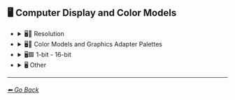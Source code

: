## 🖥 Computer Display and Color Models

- <details><summary>🖥📐 Resolution</summary><p>

    | Keyword        | Example      |
    | ------------- |:-------------:|
    |4k| <img src="https://github.com/willwulfken/MidJourney-Styles-and-Keywords/blob/main/Images/MidJourney%20Styles%20(sphere)/sphere_4k.png?raw=true" width="256" /> | 
    |8k| <img src="https://github.com/willwulfken/MidJourney-Styles-and-Keywords/blob/main/Images/MidJourney%20Styles%20(sphere)/sphere_8k.png?raw=true" width="256" /> | 
    |16k| <img src="https://github.com/willwulfken/MidJourney-Styles-and-Keywords/blob/main/Images/MidJourney%20Styles%20(sphere)/sphere_16k.png?raw=true" width="256" /> |
	|Megapixel| <img src="https://github.com/willwulfken/MidJourney-Styles-and-Keywords/blob/main/Images/MidJourney%20Styles%20(sphere)/sphere_Megapixel.png?raw=true" width="256" /> |

    </p></details>



- <details><summary>🖥🎨 Color Models and Graphics Adapter Palettes</summary><p>

    | Keyword        | Example      |
    | ------------- |:-------------:|
    |RGB| <img src="https://github.com/willwulfken/MidJourney-Styles-and-Keywords/blob/main/Images/MidJourney%20Styles%20(sphere)/sphere_RGB.png?raw=true" width="256" /> |
    |CMYK| <img src="https://github.com/willwulfken/MidJourney-Styles-and-Keywords/blob/main/Images/MidJourney%20Styles%20(sphere)/sphere_CMYK.png?raw=true" width="256" /> | 
    |VGA| <img src="https://github.com/willwulfken/MidJourney-Styles-and-Keywords/blob/main/Images/MidJourney%20Styles%20(sphere)/sphere_VGA.png?raw=true" width="256" /> | 
    |EGA| <img src="https://github.com/willwulfken/MidJourney-Styles-and-Keywords/blob/main/Images/MidJourney%20Styles%20(sphere)/sphere_EGA.png?raw=true" width="256" /> | 
    |CGA| <img src="https://github.com/willwulfken/MidJourney-Styles-and-Keywords/blob/main/Images/MidJourney%20Styles%20(sphere)/sphere_CGA.png?raw=true" width="256" /> | 
    |HDR| <img src="https://github.com/willwulfken/MidJourney-Styles-and-Keywords/blob/main/Images/MidJourney%20Styles%20(sphere)/sphere_HDR.png?raw=true" width="256" /> | 
    |Atari Graphics| <img src="https://github.com/willwulfken/MidJourney-Styles-and-Keywords/blob/main/Images/MidJourney%20Styles%20(sphere)/sphere_AtariGraphics.png?raw=true" width="256" /> | 
    |IIGS Graphics| <img src="https://github.com/willwulfken/MidJourney-Styles-and-Keywords/blob/main/Images/MidJourney%20Styles%20(sphere)/sphere_IIGSGraphics.png?raw=true" width="256" /> | 
    |Amiga OCS Graphics| <img src="https://github.com/willwulfken/MidJourney-Styles-and-Keywords/blob/main/Images/MidJourney%20Styles%20(sphere)/sphere_AmigaOCSGraphics.png?raw=true" width="256" /> | 
	|sRGB| <img src="https://github.com/willwulfken/MidJourney-Styles-and-Keywords/blob/main/Images/MidJourney%20Styles%20(sphere)/sphere_sRGB.png?raw=true" width="256" /> |
	|Adobe RGB| <img src="https://github.com/willwulfken/MidJourney-Styles-and-Keywords/blob/main/Images/MidJourney%20Styles%20(sphere)/sphere_AdobeRGB.png?raw=true" width="256" /> |
	|DCI-P3| <img src="https://github.com/willwulfken/MidJourney-Styles-and-Keywords/blob/main/Images/MidJourney%20Styles%20(sphere)/sphere_DCI-P3.png?raw=true" width="256" /> |
	|HSV| <img src="https://github.com/willwulfken/MidJourney-Styles-and-Keywords/blob/main/Images/MidJourney%20Styles%20(sphere)/sphere_HSV.png?raw=true" width="256" /> |
	|HSL| <img src="https://github.com/willwulfken/MidJourney-Styles-and-Keywords/blob/main/Images/MidJourney%20Styles%20(sphere)/sphere_HSL.png?raw=true" width="256" /> |
	|HCL| <img src="https://github.com/willwulfken/MidJourney-Styles-and-Keywords/blob/main/Images/MidJourney%20Styles%20(sphere)/sphere_HCL.png?raw=true" width="256" /> |
	|YCbCr| <img src="https://github.com/willwulfken/MidJourney-Styles-and-Keywords/blob/main/Images/MidJourney%20Styles%20(sphere)/sphere_YCbCr.png?raw=true" width="256" /> |
	|YPbPr| <img src="https://github.com/willwulfken/MidJourney-Styles-and-Keywords/blob/main/Images/MidJourney%20Styles%20(sphere)/sphere_YPbPr.png?raw=true" width="256" /> |
	|scRGB| <img src="https://github.com/willwulfken/MidJourney-Styles-and-Keywords/blob/main/Images/MidJourney%20Styles%20(sphere)/sphere_scRGB.png?raw=true" width="256" /> |
	|Coloroid| <img src="https://github.com/willwulfken/MidJourney-Styles-and-Keywords/blob/main/Images/MidJourney%20Styles%20(sphere)/sphere_Coloroid.png?raw=true" width="256" /> |
	|Pantone| <img src="https://github.com/willwulfken/MidJourney-Styles-and-Keywords/blob/main/Images/MidJourney%20Styles%20(sphere)/sphere_Pantone.png?raw=true" width="256" /> |
	|ProPhoto RGB| <img src="https://github.com/willwulfken/MidJourney-Styles-and-Keywords/blob/main/Images/MidJourney%20Styles%20(sphere)/sphere_ProPhotoRGB.png?raw=true" width="256" /> |

    </p></details>


- <details><summary>🖥🟩 1-bit - 16-bit</summary><p>

    | Keyword        | Example      |
    | ------------- |:-------------:|
    |1-bit| <img src="https://github.com/willwulfken/MidJourney-Styles-and-Keywords/blob/main/Images/MidJourney%20Styles%20(sphere)/sphere_1-bit.png?raw=true" width="256" /> | 
    |2-bit| <img src="https://github.com/willwulfken/MidJourney-Styles-and-Keywords/blob/main/Images/MidJourney%20Styles%20(sphere)/sphere_2-bit.png?raw=true" width="256" /> | 
    |3-bit| <img src="https://github.com/willwulfken/MidJourney-Styles-and-Keywords/blob/main/Images/MidJourney%20Styles%20(sphere)/sphere_3-bit.png?raw=true" width="256" /> | 
    |4-bit| <img src="https://github.com/willwulfken/MidJourney-Styles-and-Keywords/blob/main/Images/MidJourney%20Styles%20(sphere)/sphere_4-bit.png?raw=true" width="256" /> | 
    |6-bit| <img src="https://github.com/willwulfken/MidJourney-Styles-and-Keywords/blob/main/Images/MidJourney%20Styles%20(sphere)/sphere_6-bit.png?raw=true" width="256" /> | 
    |8-bit| <img src="https://github.com/willwulfken/MidJourney-Styles-and-Keywords/blob/main/Images/MidJourney%20Styles%20(sphere)/sphere_8-bit.png?raw=true" width="256" /> | 
    |12-bit| <img src="https://github.com/willwulfken/MidJourney-Styles-and-Keywords/blob/main/Images/MidJourney%20Styles%20(sphere)/sphere_12-bit.png?raw=true" width="256" /> | 
    |16-bit| <img src="https://github.com/willwulfken/MidJourney-Styles-and-Keywords/blob/main/Images/MidJourney%20Styles%20(sphere)/sphere_16-bit.png?raw=true" width="256" /> | 
    |4-bit RGB| <img src="https://github.com/willwulfken/MidJourney-Styles-and-Keywords/blob/main/Images/MidJourney%20Styles%20(sphere)/sphere_4-bitRGB.png?raw=true" width="256" /> | 
    |8-bit RGB| <img src="https://github.com/willwulfken/MidJourney-Styles-and-Keywords/blob/main/Images/MidJourney%20Styles%20(sphere)/sphere_8-bitRGB.png?raw=true" width="256" /> | 
    |12-bit RGB| <img src="https://github.com/willwulfken/MidJourney-Styles-and-Keywords/blob/main/Images/MidJourney%20Styles%20(sphere)/sphere_12-bitRGB.png?raw=true" width="256" /> | 
    |16-bit RGB| <img src="https://github.com/willwulfken/MidJourney-Styles-and-Keywords/blob/main/Images/MidJourney%20Styles%20(sphere)/sphere_16-bitRGB.png?raw=true" width="256" /> | 

    </p></details>


- <details><summary>🖥 Other</summary><p>

    | Keyword        | Example      |
    | ------------- |:-------------:|
    |AR| <img src="https://github.com/willwulfken/MidJourney-Styles-and-Keywords/blob/main/Images/MidJourney%20Styles%20(sphere)/sphere_AR.png?raw=true" width="256" /> | 
    |VR| <img src="https://github.com/willwulfken/MidJourney-Styles-and-Keywords/blob/main/Images/MidJourney%20Styles%20(sphere)/sphere_VR.png?raw=true" width="256" /> | 

    </p></details>
    
---
###### [⬅ Go Back](https://github.com/willwulfken/MidJourney-Styles-and-Keywords/blob/main/README.md)